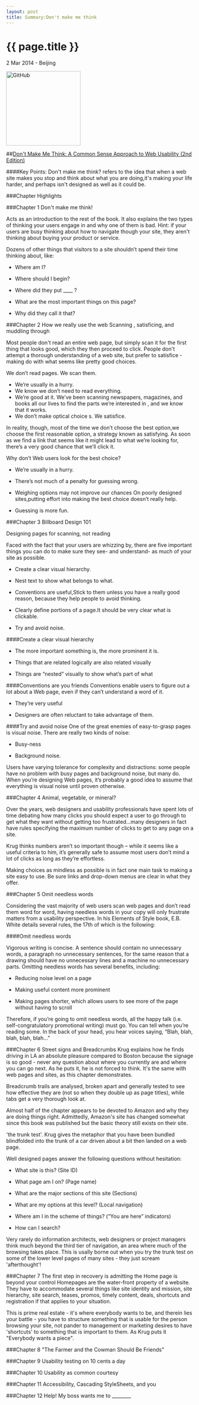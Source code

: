 ```yaml
---
layout: post
title: Summary:Don't make me think
---
```


{{ page.title }}
================

<p class="meta">2 Mar 2014 - Beijing</p>
 
<img src="http://media-cache-ec0.pinimg.com/736x/6b/9a/bd/6b9abd3db65f8d000b68662cd5876796.jpg" alt="GitHub" title="GitHub,Social Coding" width="200" />

##[Don't Make Me Think: A Common Sense Approach to Web Usability (2nd Edition)](http://www.amazon.com/Dont-Make-Think-Revisited-Usability/dp/0321965515/ref=sr_1_1?ie=UTF8&qid=1394328375&sr=8-1&keywords=don%27t+make+me+think)


####Key Points:
Don't make me think? refers to the idea that when a web site makes you stop and think about what you are doing,it's making your life harder, and perhaps isn't designed as well as it could be.

###Chapter Highlights

###Chapter 1 Don't make me think!

Acts as an introduction to the rest of the book. It also explains the two types of thinking your users engage in and why one of them is bad. 
Hint: if your users are busy thinking about how to navigate though your site, they aren't thinking about buying your product or service.

Dozens of other things that visitors to a site shouldn’t spend their time
thinking about, like:

* Where am I?

* Where should I begin?

* Where did they put ____ ?

* What are the most important things on this page?

* Why did they call it that?

###Chapter 2 How we really use the web
Scanning , satisficing, and muddling through

Most people don't read an entire web page, but simply scan it for the first thing that looks good, which they then proceed to click. People don't attempt a thorough understanding of a web site, but prefer to satisfice - making do with what seems like pretty good choices.

We don’t read pages. We scan them.

* We’re usually in a hurry.
* We know we don’t need to read everything.
* We’re good at it. We’ve been scanning newspapers, magazines, and books all our lives to find the parts we’re interested in , and we know that it works.
* We don’t make optical choice s. We satisfice.


In reality, though, most of the time we don’t choose the best option,we choose the first reasonable option, a strategy known as satisfying. As soon as we find a link that seems like it might lead to what we’re looking for, there’s a
very good chance that we’ll click it.

Why don’t Web users look for the best choice?

* We’re usually in a hurry.

* There’s not much of a penalty for guessing wrong.

* Weighing options may not improve our chances On poorly designed sites,putting effort into making the best choice doesn’t really help.

* Guessing is more fun.



###Chapter 3 Billboard Design 101

Designing pages for scanning, not reading

Faced with the fact that your users are whizzing by, there are five
important things you can do to make sure they see- and understand- as
much of your site as possible.

* Create a clear visual hierarchy.

* Nest text to show what belongs to what.

* Conventions are useful,Stick to them unless you have a really good reason, because they help people to avoid thinking.

* Clearly define portions of a page.It should be very clear what is clickable.

* Try and avoid noise.

####Create a clear visual hierarchy

* The more important something is, the more prominent it is.
	
* Things that are related logically are also related visually
	
* Things are “nested” visually to show what’s part of what

####Conventions are you friends
Conventions enable users to figure out a lot about a Web page, even if they
can’t understand a word of it.

* They’re very useful
	
* Designers are often reluctant to take advantage of them.

####Try and avoid noise
One of the great enemies of easy-to-grasp pages is visual noise. There are
really two kinds of noise:

* Busy-ness

* Background noise.

Users have varying tolerance for complexity and distractions: some people
have no problem with busy pages and background noise, but many do.
When you’re designing Web pages, it’s probably a good idea to assume
that everything is visual noise until proven otherwise.

###Chapter 4 Animal, vegetable, or mineral?

Over the years, web designers and usability professionals have spent lots of time debating 
how many clicks you should expect a user to go through to get what they want without getting too frustrated…many designers in fact have rules specifying the maximum number of clicks to get to any page on a site.

Krug thinks numbers aren’t so important though – while it seems like a useful criteria to him, it’s generally safe to assume most users don’t mind a lot of clicks as long as they’re effortless.

Making choices as mindless as possible is in fact one main task to making a site easy to use. Be sure links and drop-down menus are clear in what they offer.


###Chapter 5 Omit needless words

Considering the vast majority of web users scan web pages and don’t read them word for word, having needless words in your copy will only frustrate matters from a usability perspective.
In his Elements of Style book, E.B. White details several rules, the 17th of which is the following:

####Omit needless words

Vigorous writing is concise. A sentence should contain no unnecessary words, a paragraph no unnecessary sentences, for the same reason that a drawing should have no unnecessary lines and a machine no unnecessary parts.
Omitting needless words has several benefits, including:

   * Reducing noise level on a page
   
   * Making useful content more prominent
   
   * Making pages shorter, which allows users to see more of the page without having to scroll

Therefore, if you’re going to omit needless words, all the happy talk (i.e. self-congratulatory promotional writing) must go. You can tell when you’re reading some. In the back of your head, you hear voices saying, “Blah, blah, blah, blah, blah…”


###Chapter 6 Street signs and Breadcrumbs
Krug explains how he finds driving in LA an absolute pleasure compared to Boston because the signage is so good - never any question about where you currently are and where you can go next. As he puts it, he is not forced to think. It's the same with web pages and sites, as this chapter demonstrates.

Breadcrumb trails are analysed, broken apart and generally tested to see how effective they are (not so when they double up as page titles), while tabs get a very thorough look at. 

Almost half of the chapter appears to be devoted to Amazon and why they are doing things right. Admittedly, Amazon's site has changed somewhat since this book was published but the basic theory still exists on their site.

'the trunk test'. Krug gives the metaphor that you have been bundled blindfolded into the trunk of a car driven about a bit then landed on a web page. 

Well designed pages answer the following questions without hesitation:

   * What site is this? (Site ID)
   
   * What page am I on? (Page name)
   
   * What are the major sections of this site (Sections)
   
   * What are my options at this level? (Local navigation)
   
   * Where am I in the scheme of things? (“You are here” indicators)
   
   * How can I search?

Very rarely do information architects, web designers or project managers think much beyond the third tier of navigation, an area where much of the browsing takes place. This is usally borne out when you try the trunk test on some of the lower level pages of many sites - they just scream 'afterthought'!

###Chapter 7 The first step in recovery is admitting the Home page is beyond your control
Homepages are the water-front property of a website. They have to accommodate several things like site identity and mission, site hierarchy, site search, teases, promos, timely content, deals, shortcuts and registration if that applies to your situation.

This is prime real estate - it's where everybody wants to be, and therein lies your battle - you have to structure something that is usable for the person browsing your site, not pander to management or marketing desires to have 'shortcuts' to something that is important to them. As Krug puts it "Everybody wants a piece".


###Chapter 8 "The Farmer and the Cowman Should Be Friends"

###Chapter 9 Usability testing on 10 cents a day

###Chapter 10 Usability as common courtesy

###Chapter 11 Accessibility, Cascading StyleSheets, and you

###Chapter 12 Help! My boss wants me to ________


